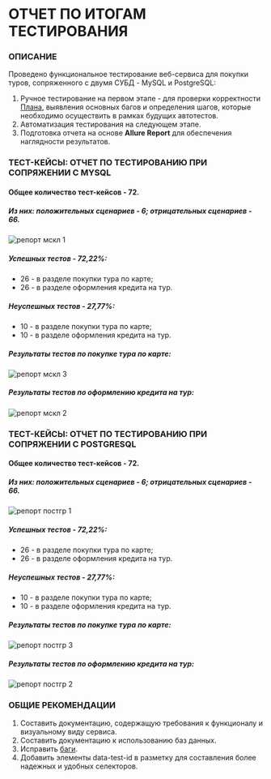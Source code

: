 # ОТЧЕТ ПО ИТОГАМ ТЕСТИРОВАНИЯ

### ОПИСАНИЕ

Проведено функциональное тестирование веб-сервиса для покупки туров, сопряженного с двумя СУБД - MySQL и PostgreSQL:
1. Ручное тестирование на первом этапе - для проверки корректности [Плана](https://github.com/YanaZaharova/Diploma/blob/main/Documentation/Plan.md), выявления основных багов и определения шагов, которые необходимо осуществить в рамках будущих автотестов.
2. Автоматизация тестирования на следующем этапе.
3. Подготовка отчета на основе **Allure Report** для обеспечения наглядности результатов.

### ТЕСТ-КЕЙСЫ: ОТЧЕТ ПО ТЕСТИРОВАНИЮ ПРИ СОПРЯЖЕНИИ С MYSQL

#### Общее количество тест-кейсов - 72.

##### Из них: положительных сценариев - 6; отрицательных сценариев - 66.

![репорт мскл 1](https://github.com/user-attachments/assets/c555a1e1-1184-4b07-b755-05beaa95614d)

##### Успешных тестов - 72,22%:

+ 26 - в разделе покупки тура по карте;
+ 26 - в разделе оформления кредита на тур.

##### Неуспешных тестов - 27,77%:

+ 10 - в разделе покупки тура по карте;
+ 10 - в разделе оформления кредита на тур.

##### Результаты тестов по покупке тура по карте:

![репорт мскл 3](https://github.com/user-attachments/assets/fedc1ce3-32d0-4606-a35f-67661862a8c3)

##### Результаты тестов по оформлению кредита на тур:

![репорт мскл 2](https://github.com/user-attachments/assets/9a7223ff-561a-4113-9f2f-46c7bc2a16b8)

### ТЕСТ-КЕЙСЫ: ОТЧЕТ ПО ТЕСТИРОВАНИЮ ПРИ СОПРЯЖЕНИИ С POSTGRESQL

#### Общее количество тест-кейсов - 72.

##### Из них: положительных сценариев - 6; отрицательных сценариев - 66.

![репорт постгр 1](https://github.com/user-attachments/assets/bd1d767e-4506-44e7-8b33-87a0b946b2c6)

##### Успешных тестов - 72,22%:

+ 26 - в разделе покупки тура по карте;
+ 26 - в разделе оформления кредита на тур.

##### Неуспешных тестов - 27,77%:

+ 10 - в разделе покупки тура по карте;
+ 10 - в разделе оформления кредита на тур.

##### Результаты тестов по покупке тура по карте:

![репорт постгр 3](https://github.com/user-attachments/assets/0a546d5e-cf17-4966-b63b-ea85e969e2a4)

##### Результаты тестов по оформлению кредита на тур:

![репорт постгр 2](https://github.com/user-attachments/assets/94eaaa47-c5e1-4d37-99be-4aabe835e61b)

### ОБЩИЕ РЕКОМЕНДАЦИИ
1. Составить документацию, содержащую требования к функционалу и визуальному виду сервиса.
2. Составить документацию к использованию баз данных.
3. Исправить [баги](https://github.com/YanaZaharova/Diploma/issues).
4. Добавить элементы data-test-id в разметку для составления более надежных и удобных селекторов.
